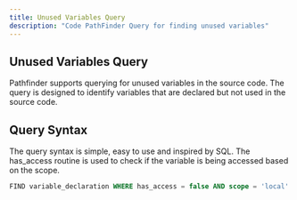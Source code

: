 ```yaml
---
title: Unused Variables Query
description: "Code PathFinder Query for finding unused variables"
---
```


## Unused Variables Query

Pathfinder supports querying for unused variables in the source code. The query is designed to identify variables that are declared but not used in the source code.

## Query Syntax

The query syntax is simple, easy to use and inspired by SQL. The has_access routine is used to check if the variable is being accessed based on the scope.

```sql
FIND variable_declaration WHERE has_access = false AND scope = 'local'
```